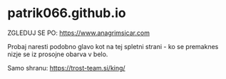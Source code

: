 # patrik066.github.io

ZGLEDUJ SE PO: https://www.anagrimsicar.com

Probaj naresti podobno glavo kot na tej spletni strani - ko se premaknes nizje se iz prosojne obarva v belo.

Samo shranu: https://trost-team.si/king/
